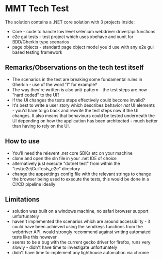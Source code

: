 # MMT Tech Test

The solution contains a .NET core solution with 3 projects inside:

* Core - code to handle low level selenium webdriver driver/api functions
* e2e gui tests - test project which uses xbehave and xunit for BDD/Gherkin type scenarios
* page objects - standard page object model you'd use with any e2e gui based testing framework

## Remarks/Observations on the tech test itself

* The scenarios in the test are breaking some fundamental rules in Gherkin - use of the word "I" for example?
* The way they're written is also anti-pattern - the test steps are now "hard coded" to the UI?
* If the UI changes the tests steps effectively could become invalid?
* It's best to write a user story which describes behavior *not* UI elements - you'd have to go back
and rewrite the test steps now if the UI changes. It also means that behaviours could be tested underneath
the UI depending on how the application has been architected - much better than having to rely on the UI.

## How to use
* You'll need the relevent .net core SDKs etc on your machine
* clone and open the sln file in your .net IDE of choice
* alternatively just execute "dotnet test" from within the "test\e2e\GuiTests_e2e" directory
* change the appsettings config file with the relevant strings to change the browser being used to execute the tests, this would be done in a CI/CD pipeline ideally

## Limitations
* solution was built on a windows machine, no safari browser support unfortunately
* haven't implemented the scenarios which are around accessibilty - it could have been achieved using the sendkeys functions from the webdriver API, would strongly recommend against writing automated tests like this however
* seems to be a bug with the current gecko driver for firefox, runs very slowly - didn't have time to investigate unfortunately
* didn't have time to implement any lighthouse automation via chrome
